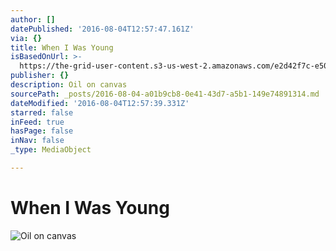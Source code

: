 ```yaml
---
author: []
datePublished: '2016-08-04T12:57:47.161Z'
via: {}
title: When I Was Young
isBasedOnUrl: >-
  https://the-grid-user-content.s3-us-west-2.amazonaws.com/e2d42f7c-e50a-41a1-8eaf-c452bd062911.jpg
publisher: {}
description: Oil on canvas
sourcePath: _posts/2016-08-04-a01b9cb8-0e41-43d7-a5b1-149e74891314.md
dateModified: '2016-08-04T12:57:39.331Z'
starred: false
inFeed: true
hasPage: false
inNav: false
_type: MediaObject

---
```

# When I Was Young
![Oil on canvas](https://the-grid-user-content.s3-us-west-2.amazonaws.com/e2d42f7c-e50a-41a1-8eaf-c452bd062911.jpg)
